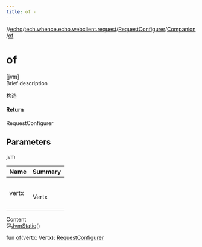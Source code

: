 ```yaml
---
title: of -
---
```

//[echo](../../../index.md)/[tech.whence.echo.webclient.request](../../index.md)/[RequestConfigurer](../index.md)/[Companion](index.md)/[of](of.md)



# of  
[jvm]  
Brief description  


构造



#### Return  


RequestConfigurer



## Parameters  
  
jvm  
  
|  Name|  Summary| 
|---|---|
| vertx| <br><br>Vertx<br><br>
  
  
Content  
@[JvmStatic](https://kotlinlang.org/api/latest/jvm/stdlib/kotlin.jvm/-jvm-static/index.html)()  
  
fun [of](of.md)(vertx: Vertx): [RequestConfigurer](../index.md)  



